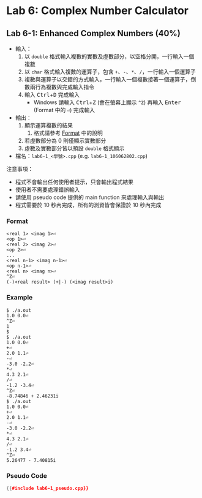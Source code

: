 # Lab 6: Complex Number Calculator

## Lab 6-1: Enhanced Complex Numbers (40%)

* 輸入：
  1. 以 `double` 格式輸入複數的實數及虛數部分，以空格分開，一行輸入一個複數
  2. 以 `char` 格式輸入複數的運算子，包含 `+`、`-`、`*`、`/`，一行輸入一個運算子
  3. 複數與運算子以交錯的方式輸入，一行輸入一個複數接著一個運算子，倒數兩行為複數與完成輸入指令
  4. 輸入 <kbd>Ctrl</kbd>+<kbd>D</kbd> 完成輸入
     * Windows 請輸入 <kbd>Ctrl</kbd>+<kbd>Z</kbd> (會在螢幕上顯示 `^Z`) 再輸入 <kbd>Enter</kbd> (Format 中的 `⏎`) 完成輸入
* 輸出：
  1. 顯示運算複數的結果
     1. 格式請參考 [Format](#format) 中的說明
  2. 若虛數部分為 0 則僅顯示實數部分
  3. 虛數及實數部分皆以預設 `double` 格式顯示
* 檔名：`lab6-1_<學號>.cpp` (e.g. `lab6-1_106062802.cpp`)

注意事項：
* 程式不會輸出任何使用者提示，只會輸出程式結果
* 使用者不需要處理錯誤輸入
* 請使用 pseudo code 提供的 main function 來處理輸入與輸出
* 程式需要於 10 秒內完成，所有的測資皆會保證於 10 秒內完成

### Format

``` text
<real 1> <imag 1>⏎
<op 1>⏎
<real 2> <imag 2>⏎
<op 2>⏎
...
<real n-1> <imag n-1>⏎
<op n-1>⏎
<real n> <imag n>⏎
^Z⏎
(-)<real result> (+|-) (<imag result>i)
```

### Example

```console
$ ./a.out
1.0 0.0⏎
^Z⏎
1
$
$ ./a.out
1.0 0.0⏎
+⏎
2.0 1.1⏎
-⏎
-3.0 -2.2⏎
*⏎
4.3 2.1⏎
/⏎
-1.2 -3.4⏎
^Z⏎
-8.74846 + 2.46231i
$ ./a.out
1.0 0.0⏎
+⏎
2.0 1.1⏎
-⏎
-3.0 -2.2⏎
*⏎
4.3 2.1⏎
/⏎
-1.2 3.4⏎
^Z⏎
5.26477 - 7.40815i
```

### Pseudo Code

```c++
{{#include lab6-1_pseudo.cpp}}
```
